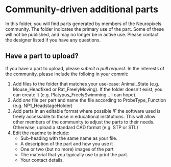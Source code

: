# Community-driven additional parts
In this folder, you will find parts generated by members of the Neuropixels community. The folder indicates the primary use of the part. Some of these will not be published, and may no longer be in active use. Please contact the designer listed if you have any questions.

## Have a part to upload?
If you have a part to upload, please _submit a pull request_. In the interests of the community, please include the folloing in your commit:
1. Add files to the folder that matches your use-case: Animal_State (e.g. Mouse_Headfixed or Rat_FreelyMoving). If the folder doesn't exist, you can create it (e.g. Platypus_FreelySwimming... I can hope).
2. Add _one_ file per part and name the file according to ProbeType_Function (e.g. NP1_HeadstageHolder) 
3. Add parts in an editable format where possible _IF_ the software used is freely accessable to those in educational institutions. This will allow other members of the community to adjust the parts to their needs. Otherwise, upload a standard CAD format (e.g. STP or STL)
4. Edit the readme to include:
   * Sub-heading with the same name as your file.
   * A description of the part and how you use it
   * One or two (but no more) images of the part
   * The material that you typically use to print the part.
   * Your contact details.
